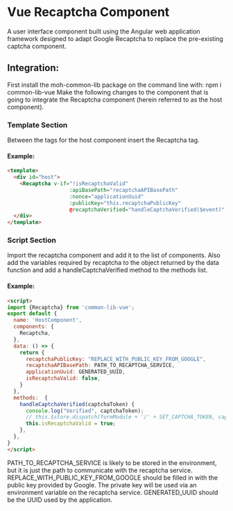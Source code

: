 # Vue Recaptcha Component
A user interface component built using the Angular web application framework designed to adapt Google Recaptcha to replace the pre-existing captcha component.

## Integration:
First install the moh-common-lib package on the command line with:  npm i common-lib-vue
Make the following changes to the component that is going to integrate the Recaptcha component (herein referred to as the host component).

### Template Section
Between the tags for the host component insert the Recaptcha tag.
#### Example:
```html
<template>
  <div id="host">
    <Recaptcha v-if="!isRecaptchaValid"
                    :apiBasePath="recaptchaAPIBasePath"
                    :nonce="applicationUuid"
                    :publicKey="this.recaptchaPublicKey"
                    @recaptchaVerified="handleCaptchaVerified($event)" />
  </div>
</template>
```
### Script Section
Import the recaptcha component and add it to the list of components.  Also add the variables required by recaptcha to the object returned by the data function and add a handleCaptchaVerified method to the methods list.
#### Example:
```html
<script>
import {Recaptcha} from 'common-lib-vue';
export default {
  name: 'HostComponent',
  components: {
    Recaptcha,
  },
  data: () => {
    return {
      recaptchaPublicKey: "REPLACE_WITH_PUBLIC_KEY_FROM_GOOGLE",
      recaptchaAPIBasePath: PATH_TO_RECAPTCHA_SERVICE,
      applicationUuid: GENERATED_UUID,
      isRecaptchaValid: false,
    }
  },
  methods:  {
    handleCaptchaVerified(captchaToken) {
      console.log("Verified", captchaToken);
      // this.$store.dispatch(formModule + '/' + SET_CAPTCHA_TOKEN, captchaToken); //Use the token as needed by the application
      this.isRecaptchaValid = true;
    },
  },
}
</script>
```
PATH_TO_RECAPTCHA_SERVICE is likely to be stored in the environment, but it is just the path to communicate with the recaptcha service.
REPLACE_WITH_PUBLIC_KEY_FROM_GOOGLE should be filled in with the public key provided by Google.  The private key will be used via an environment variable on the recaptcha service.
GENERATED_UUID should be the UUID used by the application.

